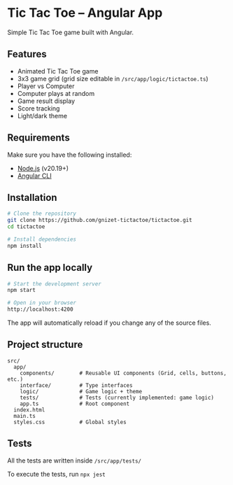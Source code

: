 # Tic Tac Toe – Angular App

Simple Tic Tac Toe game built with Angular.

## Features

- Animated Tic Tac Toe game
- 3x3 game grid (grid size editable in `/src/app/logic/tictactoe.ts`)
- Player vs Computer
- Computer plays at random
- Game result display
- Score tracking
- Light/dark theme

## Requirements

Make sure you have the following installed:

- [Node.js](https://nodejs.org/) (v20.19+)
- [Angular CLI](https://angular.io/cli)

## Installation

```bash
# Clone the repository
git clone https://github.com/gnizet-tictactoe/tictactoe.git
cd tictactoe

# Install dependencies
npm install
```

## Run the app locally
```bash
# Start the development server
npm start

# Open in your browser
http://localhost:4200
```

The app will automatically reload if you change any of the source files.

## Project structure
```
src/
  app/
    components/        # Reusable UI components (Grid, cells, buttons, etc.)
    interface/         # Type interfaces
    logic/             # Game logic + theme
    tests/             # Tests (currently implemented: game logic)
    app.ts             # Root component
  index.html
  main.ts
  styles.css           # Global styles
```

## Tests

All the tests are written inside `/src/app/tests/`

To execute the tests, run `npx jest`
